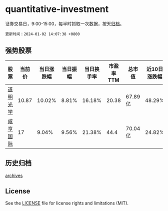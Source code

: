 # quantitative-investment

证券交易日，9:00-15:00，每半时抓取一次数据，按天[归档](archives)。

`更新时间：2024-01-02 14:07:38 +0800`

## 强势股票

|股票|当前价|当日涨跌幅|当日振幅|当日换手率|市盈率TTM|总市值|近10日涨跌幅|
|----|----|----|----|----|----|----|----|
|[道明光学](https://xueqiu.com/S/SZ002632)|10.87|10.02%|8.81%|16.18%|20.38|67.89亿|48.29%|
|[咸亨国际](https://xueqiu.com/S/SH605056)|17|9.04%|9.56%|21.38%|44.4|70.04亿|24.82%|

## 历史归档

[archives](archives)

## License

See the [LICENSE](LICENSE) file for license rights and limitations (MIT).